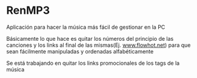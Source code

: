 # RenMP3
Aplicación para hacer la música más fácil de gestionar en la PC

Básicamente lo que hace es quitar los números del principio de las canciones y los links al final de las mismas(Ej. www.flowhot.net) para que sean fácilmente manipuladas y ordenadas alfabéticamente

Se está trabajando en quitar los links promocionales de los tags de la música
